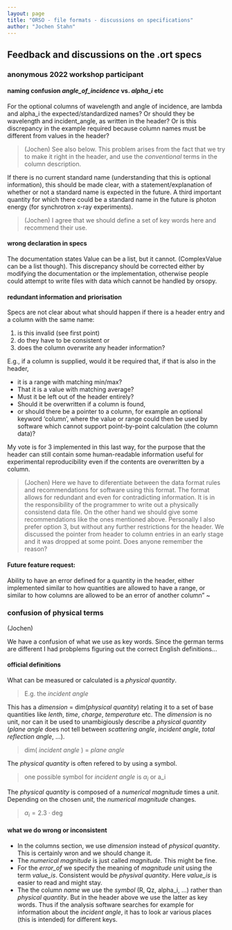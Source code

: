 ```yaml
---
layout: page  
title: "ORSO - file formats - discussions on specifications"  
author: "Jochen Stahn"  
---
```



## Feedback and discussions on the .ort specs

### anonymous 2022 workshop participant

#### naming confusion *angle_of_incidence* vs. *alpha_i* etc

For the optional columns of wavelength and angle of incidence, are lambda and alpha_i the expected/standardized names? 
Or should they be wavelength and incident_angle, as written in the header? 
Or is this discrepancy in the example required because column names must be different from values in the header? 

> (Jochen) See also below. This problem arises from the fact that we try to make it right in the header, and use the *conventional*
> terms in the column description.

If there is no current standard name (understanding that this is optional information), this should be made clear, with a statement/explanation of whether or not a standard name is expected in the future. 
A third important quantity for which there could be a standard name in the future is photon energy (for synchrotron x-ray experiments). 

> (Jochen) I agree that we should define a set of key words here and recommend their use.


#### wrong declaration in specs

The documentation states Value can be a list, but it cannot. (ComplexValue can be a list though). 
This discrepancy should be corrected either by modifying the documentation or the implementation, 
otherwise people could attempt to write files with data which cannot be handled by orsopy. 

#### redundant information and priorisation

Specs are not clear about what should happen if there is a header entry and a column with the same name: 

1. is this invalid (see first point) 
2. do they have to be consistent or 
3. does the column overwrite any header information? 

E.g., if a column is supplied, would it be required that, if that is also in the header, 

- it is a range with matching min/max? 
- That it is a value with matching average? 
- Must it be left out of the header entirely? 
- Should it be overwritten if a column is found, 
- or should there be a pointer to a column, for example an optional keyword ‘column’, where the value or range could then be used by software which cannot support point-by-point calculation (the column data)? 

My vote is for 3 implemented in this last way, for the purpose that the header can still contain some human-readable information useful for experimental reproducibility even if the contents are overwritten by a column. 

> (Jochen) Here we have to diferentiate between the data format rules and recommendations for software using this format. 
> The format allows for redundant and even for contradicting information. It is in the responsibility of the 
> programmer to write out a physically consistend data file. 
> On the other hand we should give some recommendations like the ones mentioned above. 
> Personally I also prefer option 3, but without any further restrictions for the header. 
> We discussed the pointer from header to column entries in an early stage and it was dropped at some point. Does anyone remember the
> reason? 
 
#### Future feature request:

Ability to have an error defined for a quantity in the header, either implemented similar to how quantities are allowed to have a range, or similar to how columns are allowed to be an error of another column”
~                                                                               

### confusion of physical terms 

(Jochen)

We have a confusion of what we use as key words. Since the german terms are different I had probplems figuring out the correct English definitions...

#### official definitions

What can be measured or calculated is a *physical quantity*.

> E.g. the *incident angle*

This has a *dimension* = dim(*physical quantity*) relating it to a set of base quantities like *lenth*, *time*, *charge*, *temperature* etc. The *dimension* is no unit, nor can it be used to unambigiously describe a *physical quantity* (*plane angle* does not tell between *scattering angle*, *incident angle*, *total reflection angle*, ...). 

> dim( *incident angle* ) = *plane angle*

The *physical quantity* is often refered to by using a symbol.

> one possible symbol for *incident angle* is $\alpha_i$ or a_i

The *physical quantity* is composed of a *numerical magnitude* times a *unit*. Depending on the chosen *unit*, the *numerical magnitude* changes.

> $\alpha_i = 2.3 \cdot \mathrm{deg}$

#### what we do wrong or inconsistent

- In the columns section, we use *dimension* instead of *physical quantity*. This is certainly wron and we should change it.
- The *numerical magnitude* is just called *magnitude*. This might be fine.
- For the *error_of* we specify the meaning of *magnitude unit* using the term *value_is*. Consistent would be *physival quantity*. Here *value_is* is easier to read and might stay.
- The the column *name* we use the *symbol* (R, Qz, alpha_i, ...) rather than *physical quantity*. But in the header above we use the latter as key words. Thus if the analysis software searches for example for information about the *incident angle*, it has to look ar various places (this is intended) for different keys. 
 
